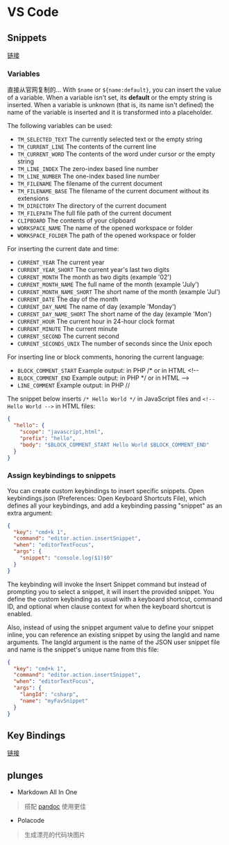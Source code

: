 # VS Code

## Snippets

[链接](https://code.visualstudio.com/docs/editor/userdefinedsnippets)

### Variables

直接从官网复制的...
With `$name` or `${name:default}`, you can insert the value of a variable. When a variable isn't set, its **default** or the empty string is inserted. When a variable is unknown (that is, its name isn't defined) the name of the variable is inserted and it is transformed into a placeholder.

The following variables can be used:

- `TM_SELECTED_TEXT` The currently selected text or the empty string
- `TM_CURRENT_LINE` The contents of the current line
- `TM_CURRENT_WORD` The contents of the word under cursor or the empty string
- `TM_LINE_INDEX` The zero-index based line number
- `TM_LINE_NUMBER` The one-index based line number
- `TM_FILENAME` The filename of the current document
- `TM_FILENAME_BASE` The filename of the current document without its extensions
- `TM_DIRECTORY` The directory of the current document
- `TM_FILEPATH` The full file path of the current document
- `CLIPBOARD` The contents of your clipboard
- `WORKSPACE_NAME` The name of the opened workspace or folder
- `WORKSPACE_FOLDER` The path of the opened workspace or folder

For inserting the current date and time:

- `CURRENT_YEAR` The current year
- `CURRENT_YEAR_SHORT` The current year's last two digits
- `CURRENT_MONTH` The month as two digits (example '02')
- `CURRENT_MONTH_NAME` The full name of the month (example 'July')
- `CURRENT_MONTH_NAME_SHORT` The short name of the month (example 'Jul')
- `CURRENT_DATE` The day of the month
- `CURRENT_DAY_NAME` The name of day (example 'Monday')
- `CURRENT_DAY_NAME_SHORT` The short name of the day (example 'Mon')
- `CURRENT_HOUR` The current hour in 24-hour clock format
- `CURRENT_MINUTE` The current minute
- `CURRENT_SECOND` The current second
- `CURRENT_SECONDS_UNIX` The number of seconds since the Unix epoch

For inserting line or block comments, honoring the current language:

- `BLOCK_COMMENT_START` Example output: in PHP /* or in HTML <!--
- `BLOCK_COMMENT_END` Example output: in PHP */ or in HTML -->
- `LINE_COMMENT` Example output: in PHP //

The snippet below inserts `/* Hello World */` in JavaScript files and `<!-- Hello World -->` in HTML files:

```json
{
  "hello": {
    "scope": "javascript,html",
    "prefix": "hello",
    "body": "$BLOCK_COMMENT_START Hello World $BLOCK_COMMENT_END"
  }
}
```

### Assign keybindings to snippets

You can create custom keybindings to insert specific snippets. Open keybindings.json (Preferences: Open Keyboard Shortcuts File), which defines all your keybindings, and add a keybinding passing "snippet" as an extra argument:

```json
{
  "key": "cmd+k 1",
  "command": "editor.action.insertSnippet",
  "when": "editorTextFocus",
  "args": {
    "snippet": "console.log($1)$0"
  }
}
```

The keybinding will invoke the Insert Snippet command but instead of prompting you to select a snippet, it will insert the provided snippet. You define the custom keybinding as usual with a keyboard shortcut, command ID, and optional when clause context for when the keyboard shortcut is enabled.

Also, instead of using the snippet argument value to define your snippet inline, you can reference an existing snippet by using the langId and name arguments. The langId argument is the name of the JSON user snippet file and name is the snippet's unique name from this file:

```json
{
  "key": "cmd+k 1",
  "command": "editor.action.insertSnippet",
  "when": "editorTextFocus",
  "args": {
    "langId": "csharp",
    "name": "myFavSnippet"
  }
}
```

## Key Bindings

[链接](https://code.visualstudio.com/docs/getstarted/keybindings)

## plunges

- Markdown All In One

> 搭配 [pandoc](https://www.pandoc.org/) 使用更佳

- Polacode

> 生成漂亮的代码块图片

